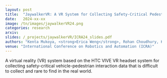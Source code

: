 ```yaml
---
layout: post
title:  "JaywalkerVR: A VR System for Collecting Safety-Critical Pedestrian-Vehicle Interactions"
date:   2024-xx-xx
image: /tn/images/jaywalkerVR24.png
categories: research
arxiv: 
slides: /_projects/jaywalkerVR/ICRA24_slides.pdf
authors: "Kenta Mukoya, <strong>Erica Weng</strong>, Rohan Choudhury, Kris Kitani"
venue: "International Conference on Robotics and Automation (ICRA)"
---
```

A virtual reality (VR) system based on the HTC VIVE VR headset system for collecting safety-critical vehicle-pedestrian interaction data that is difficult to collect and rare to find in the real world.
